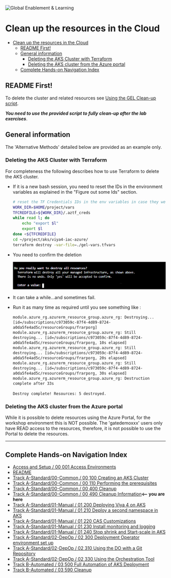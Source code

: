 ![Global Enablement & Learning](https://gelgitlab.race.sas.com/GEL/utilities/writing-content-in-markdown/-/raw/master/img/gel_banner_logo_tech-partners.jpg)

# Clean up the resources in the Cloud

- [Clean up the resources in the Cloud](#clean-up-the-resources-in-the-cloud)
  - [README First!](#readme-first)
  - [General information](#general-information)
    - [Deleting the AKS Cluster with Terraform](#deleting-the-aks-cluster-with-terraform)
    - [Deleting the AKS cluster from the Azure portal](#deleting-the-aks-cluster-from-the-azure-portal)
  - [Complete Hands-on Navigation Index](#complete-hands-on-navigation-index)

## README First!

To delete the cluster and related resources see [Using the GEL Clean-up script](./00_400_Cleanup.md#using-the-gel-clean-up-script).

***You need to use the provided script to fully clean-up after the lab exercises***.

## General information

The 'Alternative Methods' detailed below are provided as an example only.


### Deleting the AKS Cluster with Terraform

For completeness the following describes how to use Terraform to delete the AKS cluster.

* If it is a new bash session, you need to reset the IDs in the environment variables as explained in the "Figure out some Ids" section.

    ```sh
    # reset the TF Credentials IDs in the env variables in case they were lost.
    WORK_DIR=$HOME/project/vars
    TFCREDFILE=${WORK_DIR}/.aztf_creds
    while read l; do
        echo "export $l"
        export $l
    done <${TFCREDFILE}
    cd ~/project/aks/viya4-iac-azure/
    terraform destroy -var-file=./gel-vars.tfvars
    ```

* You need to confirm the deletion

    ![delete](../../img/delete-rg2.png)

* It can take a while...and sometimes fail.

* Run it as many time as required until you see something like :

    ```log
    module.azure_rg.azurerm_resource_group.azure_rg: Destroying... [id=/subscriptions/c973059c-87f4-4d89-8724-a0da5fe4ad5c/resourceGroups/frarporg]
    module.azure_rg.azurerm_resource_group.azure_rg: Still destroying... [id=/subscriptions/c973059c-87f4-4d89-8724-a0da5fe4ad5c/resourceGroups/frarporg, 10s elapsed]
    module.azure_rg.azurerm_resource_group.azure_rg: Still destroying... [id=/subscriptions/c973059c-87f4-4d89-8724-a0da5fe4ad5c/resourceGroups/frarporg, 20s elapsed]
    module.azure_rg.azurerm_resource_group.azure_rg: Still destroying... [id=/subscriptions/c973059c-87f4-4d89-8724-a0da5fe4ad5c/resourceGroups/frarporg, 30s elapsed]
    module.azure_rg.azurerm_resource_group.azure_rg: Destruction complete after 33s

    Destroy complete! Resources: 5 destroyed.
    ```

### Deleting the AKS cluster from the Azure portal

While it is possible to delete resources using the Azure Portal, for the workshop environment this is NOT possible. The 'gatedemoxxx' users only have READ access to the resources, therefore, it is not possible to use the Portal to delete the resources.

---

## Complete Hands-on Navigation Index
<!-- startnav -->
* [Access and Setup / 00 001 Access Environments](/Access_and_Setup/00_001_Access_Environments.md)
* [README](/README.md)
* [Track A-Standard/00-Common / 00 100 Creating an AKS Cluster](/Track-A-Standard/00-Common/00_100_Creating_an_AKS_Cluster.md)
* [Track A-Standard/00-Common / 00 110 Performing the prerequisites](/Track-A-Standard/00-Common/00_110_Performing_the_prerequisites.md)
* [Track A-Standard/00-Common / 00 400 Cleanup](/Track-A-Standard/00-Common/00_400_Cleanup.md)
* [Track A-Standard/00-Common / 00 490 Cleanup Information](/Track-A-Standard/00-Common/00_490_Cleanup_Information.md)**<-- you are here**
* [Track A-Standard/01-Manual / 01 200 Deploying Viya 4 on AKS](/Track-A-Standard/01-Manual/01_200_Deploying_Viya_4_on_AKS.md)
* [Track A-Standard/01-Manual / 01 210 Deploy a second namespace in AKS](/Track-A-Standard/01-Manual/01_210_Deploy_a_second_namespace_in_AKS.md)
* [Track A-Standard/01-Manual / 01 220 CAS Customizations](/Track-A-Standard/01-Manual/01_220_CAS_Customizations.md)
* [Track A-Standard/01-Manual / 01 230 Install monitoring and logging](/Track-A-Standard/01-Manual/01_230_Install_monitoring_and_logging.md)
* [Track A-Standard/01-Manual / 01 240 Stop shrink and Start-scale in AKS](/Track-A-Standard/01-Manual/01_240_Stop-shrink_and_Start-scale_in_AKS.md)
* [Track A-Standard/02-DepOp / 02 300 Deployment Operator environment set up](/Track-A-Standard/02-DepOp/02_300_Deployment_Operator_environment_set-up.md)
* [Track A-Standard/02-DepOp / 02 310 Using the DO with a Git Repository](/Track-A-Standard/02-DepOp/02_310_Using_the_DO_with_a_Git_Repository.md)
* [Track A-Standard/02-DepOp / 02 330 Using the Orchestration Tool](/Track-A-Standard/02-DepOp/02_330_Using_the_Orchestration_Tool.md)
* [Track B-Automated / 03 500 Full Automation of AKS Deployment](/Track-B-Automated/03_500_Full_Automation_of_AKS_Deployment.md)
* [Track B-Automated / 03 590 Cleanup](/Track-B-Automated/03_590_Cleanup.md)
<!-- endnav -->
